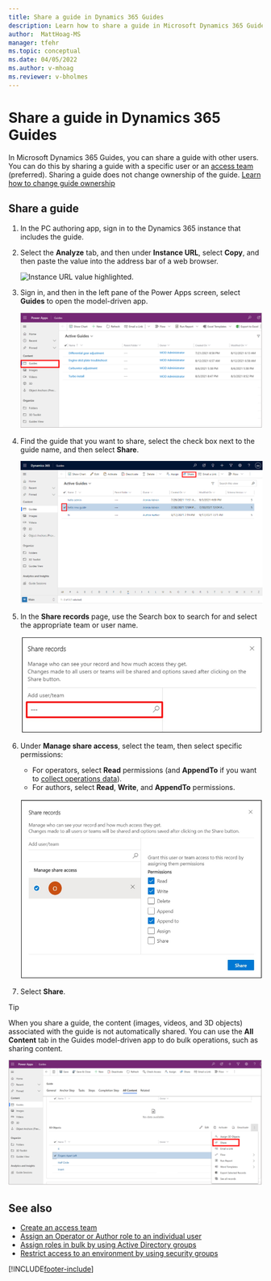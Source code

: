 ```yaml
---
title: Share a guide in Dynamics 365 Guides
description: Learn how to share a guide in Microsoft Dynamics 365 Guides by using an access team.
author:  MattHoag-MS
manager: tfehr
ms.topic: conceptual
ms.date: 04/05/2022
ms.author: v-mhoag
ms.reviewer: v-bholmes
---
```


# Share a guide in Dynamics 365 Guides

In Microsoft Dynamics 365 Guides, you can share a guide with other users. You can do this by sharing a guide with a specific user or an [access team](admin-access-teams.md) (preferred). Sharing a guide does not change ownership of the guide. [Learn how to change guide ownership](admin-access-assign.md)

## Share a guide

1. In the PC authoring app, sign in to the Dynamics 365 instance that includes the guide.

2. Select the **Analyze** tab, and then under **Instance URL**, select **Copy**, and then paste the value into the address bar of a web browser.

    ![Instance URL value highlighted.](media/copy-instance-url.jpg "Instance URL value highlighted")

3. Sign in, and then in the left pane of the Power Apps screen, select **Guides** to open the model-driven app.

    ![Screen shot of Power Apps screen showing Guides model-driven app.](media/guides-hub-1.PNG "Screen shot of Power Apps screen showing Guides model-driven app")
    
4. Find the guide that you want to share, select the check box next to the guide name, and then select **Share**.

    ![Check box for specific guide selected.](media/access-teams-19.PNG "Check box for specific guide selected")

5. In the **Share records** page, use the Search box to search for and select the appropriate team or user name.

     ![Screen shot of Share records page.](media/share-records.jpg "Screen shot of Share records page")
    
6. Under **Manage share access**, select the team, then select specific permissions:

   - For operators, select **Read** permissions (and **AppendTo** if you want to [collect operations data](analytics-overview.md)).
   - For authors, select **Read**, **Write**, and **AppendTo** permissions.

    ![Screen shot of Manage share section.](media/manage-share-access.jpg "Screen shot of Manage share section")
    
7. Select **Share**. 

> [!TIP]
> When you share a guide, the content (images, videos, and 3D objects) associated with the guide is not automatically shared. You can use the **All Content** tab in the Guides model-driven app to do bulk operations, such as sharing content. 
>
> ![Screenshot of All Content tab in the Guides model-driven app.](media/mda-all-content-tab.PNG "Screenshot of All Content tab in the Guides model-driven app") 

## See also

- [Create an access team](admin-access-teams.md)
- [Assign an Operator or Author role to an individual user](assign-role.md)
- [Assign roles in bulk by using Active Directory groups](admin-assign-role-groups.md)
- [Restrict access to an environment by using security groups](admin-security.md)

[!INCLUDE[footer-include](../includes/footer-banner.md)]







